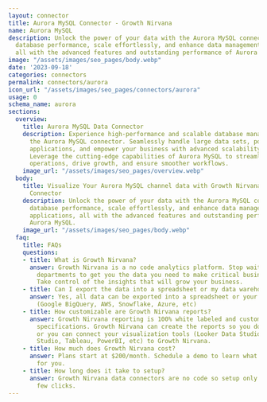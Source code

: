 ```yaml
---
layout: connector
title: Aurora MySQL Connector - Growth Nirvana
name: Aurora MySQL
description: Unlock the power of your data with the Aurora MySQL connector. Optimize
  database performance, scale effortlessly, and enhance data management for your applications,
  all with the advanced features and outstanding performance of Aurora MySQL.
image: "/assets/images/seo_pages/body.webp"
date: '2023-09-18'
categories: connectors
permalink: connectors/aurora
icon_url: "/assets/images/seo_pages/connectors/aurora"
usage: 0
schema_name: aurora
sections:
  overview:
    title: Aurora MySQL Data Connector
    description: Experience high-performance and scalable database management with
      the Aurora MySQL connector. Seamlessly handle large data sets, power critical
      applications, and empower your business with advanced scalability and reliability.
      Leverage the cutting-edge capabilities of Aurora MySQL to streamline your data
      operations, drive growth, and ensure smoother workflows.
    image_url: "/assets/images/seo_pages/overview.webp"
  body:
    title: Visualize Your Aurora MySQL channel data with Growth Nirvana's Aurora MySQL
      Connector
    description: Unlock the power of your data with the Aurora MySQL connector. Optimize
      database performance, scale effortlessly, and enhance data management for your
      applications, all with the advanced features and outstanding performance of
      Aurora MySQL.
    image_url: "/assets/images/seo_pages/body.webp"
  faq:
    title: FAQs
    questions:
    - title: What is Growth Nirvana?
      answer: Growth Nirvana is a no code analytics platform. Stop waiting for other
        departments to get you the data you need to make critical business decisions.
        Take control of the insights that will grow your business.
    - title: Can I export the data into a spreadsheet or my data warehouse?
      answer: Yes, all data can be exported into a spreadsheet or your data warehouse
        (Google BigQuery, AWS, Snowflake, Azure, etc)
    - title: How customizable are Growth Nirvana reports?
      answer: Growth Nirvana reporting is 100% white labeled and customized to your
        specifications. Growth Nirvana can create the reports so you don’t have to
        or you can connect your visualization tools (Looker Data Studio/Google Data
        Studio, Tableau, PowerBI, etc) to Growth Nirvana.
    - title: How much does Growth Nirvana cost?
      answer: Plans start at $200/month. Schedule a demo to learn what plan is best
        for you.
    - title: How long does it take to setup?
      answer: Growth Nirvana data connectors are no code so setup only requires a
        few clicks.
---
```

